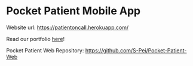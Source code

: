 # Pocket Patient Mobile App

Website url: https://patientoncall.herokuapp.com/

Read our portfolio [here](Pocket%20Patient%20Portfolio.pdf)!

Pocket Patient Web Repository: https://github.com/S-Pei/Pocket-Patient-Web
